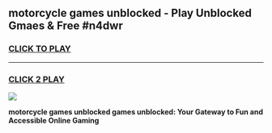 
## motorcycle games unblocked - Play Unblocked Gmaes & Free #n4dwr
<h3>
<a href="https://premium.freeplayer.one?title=motorcycle_games_unblocked&ref=01M">CLICK TO PLAY</a></h3>
<hr>

<h3>
<a href="https://premium.freeplayer.one?title=motorcycle_games_unblocked&ref=01M">CLICK 2 PLAY</a>
  
</h3>

<a href="https://premium.freeplayer.one?title=motorcycle_games_unblocked&ref=01M"><img src="https://clearcache.store/games.png"></a>


**motorcycle games unblocked games unblocked: Your Gateway to Fun and Accessible Online Gaming**
